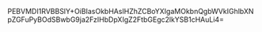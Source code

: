 PEBVMDI1RVBBSlY+OiBIasOkbHAsIHZhZCBoYXIgaMOkbnQgbWVkIGhlbXNpZGFuPyBOdSBwbG9ja2FzIHbDpXIgZ2FtbGEgc2lkYSB1cHAuLi4=